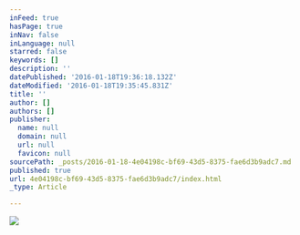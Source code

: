 ```yaml
---
inFeed: true
hasPage: true
inNav: false
inLanguage: null
starred: false
keywords: []
description: ''
datePublished: '2016-01-18T19:36:18.132Z'
dateModified: '2016-01-18T19:35:45.831Z'
title: ''
author: []
authors: []
publisher:
  name: null
  domain: null
  url: null
  favicon: null
sourcePath: _posts/2016-01-18-4e04198c-bf69-43d5-8375-fae6d3b9adc7.md
published: true
url: 4e04198c-bf69-43d5-8375-fae6d3b9adc7/index.html
_type: Article

---
```

![](https://the-grid-user-content.s3-us-west-2.amazonaws.com/39c3b591-66b1-4777-9c19-e2aa526eb8b5.JPG)